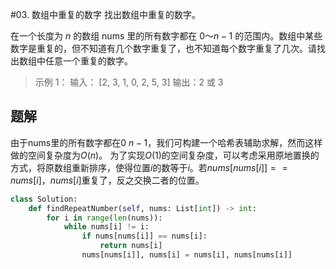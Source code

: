 #03. 数组中重复的数字 
找出数组中重复的数字。

在一个长度为 $n$ 的数组 nums 里的所有数字都在 $0～n-1$ 的范围内。数组中某些数字是重复的，但不知道有几个数字重复了，也不知道每个数字重复了几次。请找出数组中任意一个重复的数字。

> 示例 1：
> 输入：
> [2, 3, 1, 0, 2, 5, 3]
> 输出：2 或 3 

## 题解
由于nums里的所有数字都在$0~n-1$，我们可构建一个哈希表辅助求解，然而这样做的空间复杂度为$O(n)$。
为了实现$O(1)$的空间复杂度，可以考虑采用原地置换的方式，将原数组重新排序，使得位置$i$的数等于$i$。若$nums[nums[i]] == nums[i]$，$nums[i]$重复了，反之交换二者的位置。


```python
class Solution:
    def findRepeatNumber(self, nums: List[int]) -> int:
        for i in range(len(nums)):
            while nums[i] != i:
                if nums[nums[i]] == nums[i]:
                    return nums[i]
                nums[nums[i]], nums[i] = nums[i], nums[nums[i]]
```